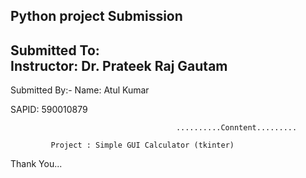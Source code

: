  Python  project Submission
 --------------------------
 Submitted To:                                                             
 Instructor: Dr. Prateek Raj Gautam
 ----------------------------------
 Submitted By:-
 Name: Atul Kumar
 
 SAPID: 590010879

                                         ..........Conntent.........

             Project : Simple GUI Calculator (tkinter)


Thank You...

